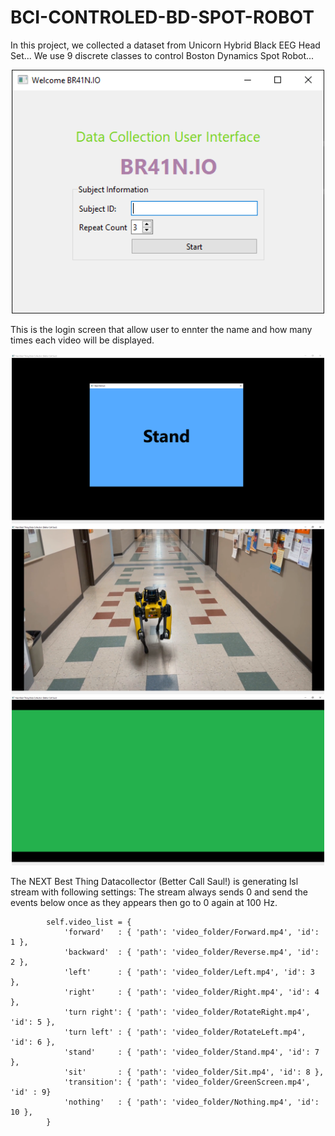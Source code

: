 # BCI-CONTROLED-BD-SPOT-ROBOT
In this project, we collected a dataset from Unicorn Hybrid Black EEG Head Set... We use 9 discrete classes to control Boston Dynamics Spot Robot...

<p align="center">
  <img width="500" src="docs/images/login.PNG" alt="BR41N.io">
  
  This is the login screen that allow user to ennter the name and how many times each video will be displayed.
</p>


<p align="center">
  <img width="500" src="docs/images/information_screen.PNG" alt="BR41N.io">
  <img width="500" src="docs/images/forward.PNG" alt="BR41N.io">
  <img width="500" src="docs/images/transition_screen.PNG" alt="BR41N.io">
</p>

The NEXT Best Thing Datacollector (Better Call Saul!) is generating lsl stream with following settings: 
The stream always sends 0 and send the events below once as they appears then go to 0 again at 100 Hz.
```
        self.video_list = {
            'forward'   : { 'path': 'video_folder/Forward.mp4', 'id': 1 },
            'backward'  : { 'path': 'video_folder/Reverse.mp4', 'id': 2 },
            'left'      : { 'path': 'video_folder/Left.mp4', 'id': 3 },
            'right'     : { 'path': 'video_folder/Right.mp4', 'id': 4 },
            'turn right': { 'path': 'video_folder/RotateRight.mp4', 'id': 5 },
            'turn left' : { 'path': 'video_folder/RotateLeft.mp4', 'id': 6 },
            'stand'     : { 'path': 'video_folder/Stand.mp4', 'id': 7 },
            'sit'       : { 'path': 'video_folder/Sit.mp4', 'id': 8 },
            'transition': { 'path': 'video_folder/GreenScreen.mp4', 'id' : 9}
            'nothing'   : { 'path': 'video_folder/Nothing.mp4', 'id': 10 },
        }
```
